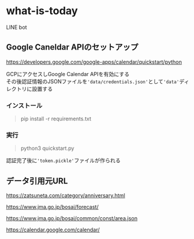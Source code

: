 # what-is-today

LINE bot

## Google Caneldar APIのセットアップ
https://developers.google.com/google-apps/calendar/quickstart/python

GCPにアクセスしGoogle Calendar APIを有効にする   
その後認証情報のJSONファイルを```'data/credentials.json'```として```'data'```ディレクトリに設置する

### インストール
> pip install -r requirements.txt

### 実行
> python3 quickstart.py   

認証完了後に```'token.pickle'```ファイルが作られる

## データ引用元URL
https://zatsuneta.com/category/anniversary.html

https://www.jma.go.jp/bosai/forecast/

https://www.jma.go.jp/bosai/common/const/area.json

https://calendar.google.com/calendar/
